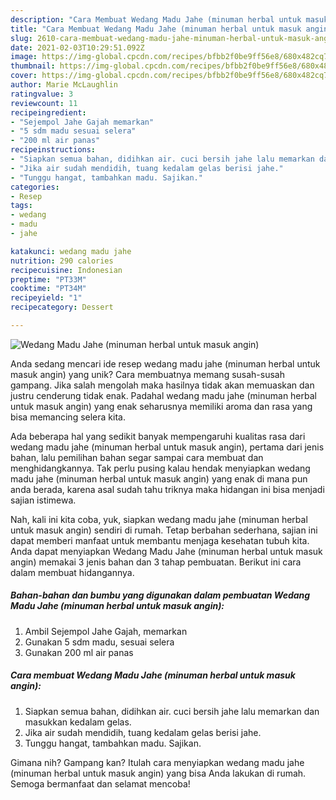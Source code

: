 ```yaml
---
description: "Cara Membuat Wedang Madu Jahe (minuman herbal untuk masuk angin), Enak"
title: "Cara Membuat Wedang Madu Jahe (minuman herbal untuk masuk angin), Enak"
slug: 2610-cara-membuat-wedang-madu-jahe-minuman-herbal-untuk-masuk-angin-enak
date: 2021-02-03T10:29:51.092Z
image: https://img-global.cpcdn.com/recipes/bfbb2f0be9ff56e8/680x482cq70/wedang-madu-jahe-minuman-herbal-untuk-masuk-angin-foto-resep-utama.jpg
thumbnail: https://img-global.cpcdn.com/recipes/bfbb2f0be9ff56e8/680x482cq70/wedang-madu-jahe-minuman-herbal-untuk-masuk-angin-foto-resep-utama.jpg
cover: https://img-global.cpcdn.com/recipes/bfbb2f0be9ff56e8/680x482cq70/wedang-madu-jahe-minuman-herbal-untuk-masuk-angin-foto-resep-utama.jpg
author: Marie McLaughlin
ratingvalue: 3
reviewcount: 11
recipeingredient:
- "Sejempol Jahe Gajah memarkan"
- "5 sdm madu sesuai selera"
- "200 ml air panas"
recipeinstructions:
- "Siapkan semua bahan, didihkan air. cuci bersih jahe lalu memarkan dan masukkan kedalam gelas."
- "Jika air sudah mendidih, tuang kedalam gelas berisi jahe."
- "Tunggu hangat, tambahkan madu. Sajikan."
categories:
- Resep
tags:
- wedang
- madu
- jahe

katakunci: wedang madu jahe 
nutrition: 290 calories
recipecuisine: Indonesian
preptime: "PT33M"
cooktime: "PT34M"
recipeyield: "1"
recipecategory: Dessert

---
```



![Wedang Madu Jahe (minuman herbal untuk masuk angin)](https://img-global.cpcdn.com/recipes/bfbb2f0be9ff56e8/680x482cq70/wedang-madu-jahe-minuman-herbal-untuk-masuk-angin-foto-resep-utama.jpg)

Anda sedang mencari ide resep wedang madu jahe (minuman herbal untuk masuk angin) yang unik? Cara membuatnya memang susah-susah gampang. Jika salah mengolah maka hasilnya tidak akan memuaskan dan justru cenderung tidak enak. Padahal wedang madu jahe (minuman herbal untuk masuk angin) yang enak seharusnya memiliki aroma dan rasa yang bisa memancing selera kita.



Ada beberapa hal yang sedikit banyak mempengaruhi kualitas rasa dari wedang madu jahe (minuman herbal untuk masuk angin), pertama dari jenis bahan, lalu pemilihan bahan segar sampai cara membuat dan menghidangkannya. Tak perlu pusing kalau hendak menyiapkan wedang madu jahe (minuman herbal untuk masuk angin) yang enak di mana pun anda berada, karena asal sudah tahu triknya maka hidangan ini bisa menjadi sajian istimewa.


Nah, kali ini kita coba, yuk, siapkan wedang madu jahe (minuman herbal untuk masuk angin) sendiri di rumah. Tetap berbahan sederhana, sajian ini dapat memberi manfaat untuk membantu menjaga kesehatan tubuh kita. Anda dapat menyiapkan Wedang Madu Jahe (minuman herbal untuk masuk angin) memakai 3 jenis bahan dan 3 tahap pembuatan. Berikut ini cara dalam membuat hidangannya.

<!--inarticleads1-->

##### Bahan-bahan dan bumbu yang digunakan dalam pembuatan Wedang Madu Jahe (minuman herbal untuk masuk angin):

1. Ambil Sejempol Jahe Gajah, memarkan
1. Gunakan 5 sdm madu, sesuai selera
1. Gunakan 200 ml air panas




<!--inarticleads2-->

##### Cara membuat Wedang Madu Jahe (minuman herbal untuk masuk angin):

1. Siapkan semua bahan, didihkan air. cuci bersih jahe lalu memarkan dan masukkan kedalam gelas.
1. Jika air sudah mendidih, tuang kedalam gelas berisi jahe.
1. Tunggu hangat, tambahkan madu. Sajikan.




Gimana nih? Gampang kan? Itulah cara menyiapkan wedang madu jahe (minuman herbal untuk masuk angin) yang bisa Anda lakukan di rumah. Semoga bermanfaat dan selamat mencoba!
